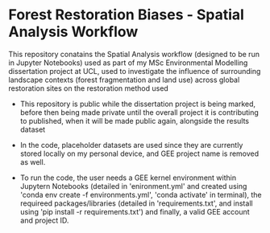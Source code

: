 # Forest Restoration Biases - Spatial Analysis Workflow
This repository conatains the Spatial Analysis workflow (designed to be run in Jupyter Notebooks) used as part of my MSc Environmental Modelling dissertation project at UCL, used to investigate the influence of surrounding landscape contexts (forest fragmentation and land use) across global restoration sites on the restoration method used

- This repository is public while the dissertation project is being marked, before then being made private until the overall project it is contributing to published, when it will be made public again, alongside the results dataset

- In the code, placeholder datasets are used since they are currently stored locally on my personal device, and GEE project name is removed as well. 

- To run the code, the user needs a GEE kernel environment within Jupytern Notebooks (detailed in 'enironment.yml' and created using 'conda env create -f environments.yml', 'conda activate' in terminal), the requireed packages/libraries (detailed in 'requirements.txt', and install using 'pip install -r requirements.txt') and finally, a valid GEE account and project ID.
